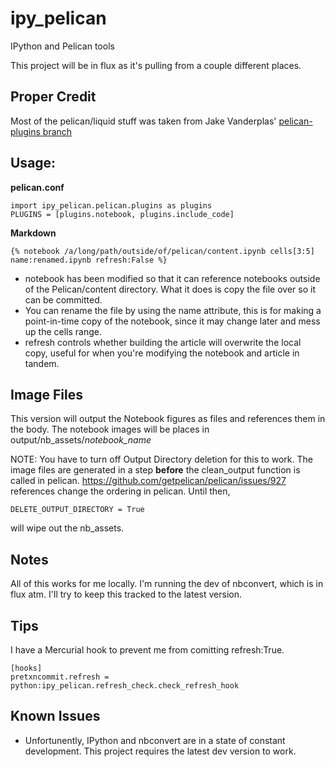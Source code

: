 ipy_pelican
===========

IPython and Pelican tools

This project will be in flux as it's pulling from a couple different places. 



Proper Credit
-------------
Most of the pelican/liquid stuff was taken from Jake Vanderplas' [pelican-plugins branch](https://github.com/jakevdp/pelican-plugins/tree/liquid_tags)


Usage:
------
**pelican.conf**

    import ipy_pelican.pelican.plugins as plugins
    PLUGINS = [plugins.notebook, plugins.include_code]

**Markdown**

    {% notebook /a/long/path/outside/of/pelican/content.ipynb cells[3:5] name:renamed.ipynb refresh:False %}

*   notebook has been modified so that it can reference notebooks outside of the Pelican/content directory. What it does is copy the file over so it can be committed. 
*   You can rename the file by using the name attribute, this is for making a point-in-time copy of the notebook, since it may change later and mess up the cells range. 
*   refresh controls whether building the article will overwrite the local copy, useful for when you're modifying the notebook and article in tandem. 

Image Files
-----------
This version will output the Notebook figures as files and references them in the body. The notebook images will be places in output/nb_assets/*notebook_name* 

NOTE: You have to turn off Output Directory deletion for this to work. The image files are generated in a step **before** the clean_output function is called in pelican. https://github.com/getpelican/pelican/issues/927 references change the ordering in pelican. Until then, 

    DELETE_OUTPUT_DIRECTORY = True

will wipe out the nb_assets. 

Notes
------

All of this works for me locally. I'm running the dev of nbconvert, which is in flux atm. I'll try to keep this tracked to the latest version. 

Tips
-----
I have a Mercurial hook to prevent me from comitting refresh:True. 

    [hooks]
    pretxncommit.refresh = python:ipy_pelican.refresh_check.check_refresh_hook
    
Known Issues
------------

*   Unfortunently, IPython and nbconvert are in a state of constant development. This project requires the latest dev version to work. 
